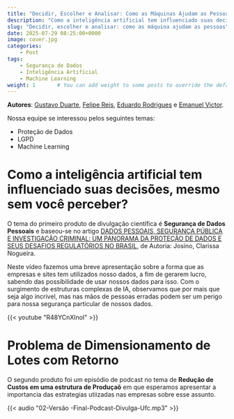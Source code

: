 ```yaml
---
title: "Decidir, Escolher e Analisar: Como as Máquinas Ajudam as Pessoas"
description: "Como a inteligência artificial tem influenciado suas decisões mesmo sem você perceber? Em resposta a essa questão tão impontante, foi apresentado uma estrutura de vídeo exlicando as formas como empresas e pesssoas podem estar direcionando nossas escolhas baseado em descisões pre-programadas para analisar e lhe sugerir uma melhor opção. E apresentando os perigos que também podem surgir."
slug: "Decidir, escolher e analisar: como as máquina ajudam as pessoas"
date: 2025-07-29 08:25:00+0000
image: cover.jpg
categories:
    - Post
tags:
    - Segurança de Dados
    - Inteligência Artificial 
    - Machine Learning
weight: 1       # You can add weight to some posts to override the default sorting (date descending)
---
```


**Autores**: [Gustavo Duarte](https://instagram.com/gustavoduarte_ds), [Felipe Reis](https://instagram.com/fellipe0901), [Eduardo Rodrigues](https://instagram.com/eduarddo_r) e [Emanuel Victor](https://instagram.com/emanuel_victor777). 

Nossa equipe se interessou pelos seguintes temas:

 - Proteção de Dados
 - LGPD
 - Machine Learning
  
# Como a inteligência artificial tem influenciado suas decisões, mesmo sem você perceber?

O tema do primeiro produto de divulgação científica é **Segurança de Dados Pessoais** e baseou-se no artigo [DADOS PESSOAIS, SEGURANÇA PÚBLICA E INVESTIGAÇÃO CRIMINAL: UM PANORAMA DA PROTEÇÃO DE DADOS E SEUS DESAFIOS REGULATÓRIOS NO BRASIL](https://repositorio.ufc.br/handle/riufc/58510), de Autoria: Josino, Clarissa Nogueira.

Neste vídeo fazemos uma breve apresentação sobre a forma que as empresas e sites tem utilizados nosso dados, a fim de gerarem lucro, sabendo das possibilidade de usar nossos dados para isso. Com o surgimento de estruturas complexas de IA, observamos que por mais que seja algo incrivel, mas nas mãos de pessoas erradas podem ser um perigo para nossa segurança particular de nossos dados.

{{< youtube "R48YCnXlnoI" >}}

# Problema de Dimensionamento de Lotes com Retorno
O segundo produto foi um episódio de podcast no tema de **Redução de Custos em uma estrutura de Produçaõ** em que esperamos apresentar a importancia das estrategias utiizadas nas empresas sobre esse assunto.


{{< audio "02-Versão -Final-Podcast-Divulga-Ufc.mp3" >}}
